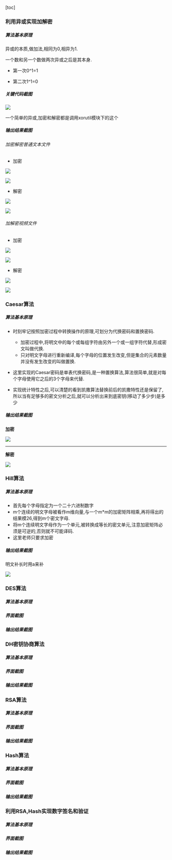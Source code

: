 [toc]

### 利用异或实现加解密

##### 算法基本原理

异或的本质,做加法,相同为0,相异为1.

一个数和另一个数做两次异或之后是其本身.

- 第一次0^1=1   

- 第二次1^1=0

##### 关键代码截图

![](asset/xor/关键代码.jpg)

一个简单的异或,加密和解密都是调用xorutil模块下的这个

##### 输出结果截图

###### 加密解密普通文本文件

- 加密

![](asset/xor/加密.jpg)

![](asset/xor/简单对比.jpg)

- 解密

![](asset/xor/解密.jpg)

![](asset/xor/解密简单对比.jpg)

###### 加解密视频文件

- 加密

![](asset/xor/加密视频.jpg)

![](asset/xor/mp4对比.jpg)

- 解密

![](asset/xor/解密复杂.jpg)

![](asset/xor/解密mp4对比.jpg)



### Caesar算法

##### 算法基本原理

- 时刻牢记按照加密过程中转换操作的原理,可划分为代换密码和置换密码.
  - 加密过程中,将明文中的每个或每组字符由另外一个或一组字符代替,形成密文叫做代换.
  - 只对明文字母进行重新编译,每个字母的位置发生改变,但是集合的元素数量并没有发生改变的叫做置换.
- 这里实现的Caesar密码是单表代换密码,是一种置换算法,算法很简单,就是对每个字母使用它之后的3个字母来代替.

- 实现统计特性之后,可以清楚的看到凯撒算法替换前后的凯撒特性还是保留了,所以当有足够多的密文分析之后,就可以分析出来到底密钥(移动了多少步)是多少

##### 输出结果截图

**加密**

![](asset/caesar/加密.jpg)

---

**解密**

![](asset/caesar/解密.jpg)



### Hill算法

##### 算法基本原理

- 首先每个字母指定为一个二十六进制数字
- m个连续的明文字母被看作m维向量,与一个m*m的加密矩阵相乘,再将得出的结果模26,得到m个密文字母.
- 将m个连续明文字母作为一个单元,被转换成等长的密文单元,注意加密矩阵必须是可逆的,否则就不可能译码.
- 这里老师只要求加密

##### 输出结果截图

明文补长时用a来补

![](asset/hill/加密3.jpg)

### DES算法

##### 算法基本原理

##### 界面截图

##### 输出结果截图

### DH密钥协商算法

##### 算法基本原理

##### 界面截图

##### 输出结果截图

### RSA算法

##### 算法基本原理

##### 界面截图

##### 输出结果截图

### Hash算法

##### 算法基本原理

##### 界面截图

##### 输出结果截图

### 利用RSA,Hash实现数字签名和验证

##### 算法基本原理

##### 界面截图

##### 输出结果截图

